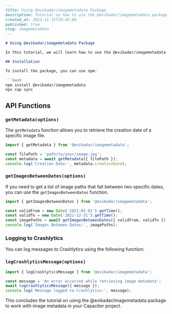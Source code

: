 ```markdown
---
title: Using @evikadar/imagemetadata Package
description: Tutorial on how to use the @evikadar/imagemetadata package to retrieve image metadata and creation dates from images stored on your phone.
created_at: 2021-11-15T10:45:00
published: true
slug: imagemetadata
---

# Using @evikadar/imagemetadata Package

In this tutorial, we will learn how to use the @evikadar/imagemetadata package to retrieve image metadata and specifically the creation dates from images stored on your phone.

## Installation

To install the package, you can use npm:

```bash
npm install @evikadar/imagemetadata
npx cap sync
```

## API Functions

### `getMetadata(options)`

The `getMetadata` function allows you to retrieve the creation date of a specific image file.

```typescript
import { getMetadata } from '@evikadar/imagemetadata';

const filePath = 'path/to/your/image.jpg';
const metadata = await getMetadata({ filePath });
console.log('Creation Date:', metadata.creationDate);
```

### `getImagesBetweenDates(options)`

If you need to get a list of image paths that fall between two specific dates, you can use the `getImagesBetweenDates` function.

```typescript
import { getImagesBetweenDates } from '@evikadar/imagemetadata';

const validFrom = new Date('2021-01-01').getTime();
const validTo = new Date('2021-12-31').getTime();
const imagePaths = await getImagesBetweenDates({ validFrom, validTo });
console.log('Images Between Dates:', imagePaths);
```

### Logging to Crashlytics

You can log messages to Crashlytics using the following function:

### `logCrashlyticsMessage(options)`

```typescript
import { logCrashlyticsMessage } from '@evikadar/imagemetadata';

const message = 'An error occurred while retrieving image metadata';
await logCrashlyticsMessage({ message });
console.log('Message logged to Crashlytics:', message);
```

This concludes the tutorial on using the @evikadar/imagemetadata package to work with image metadata in your Capacitor project.
```
